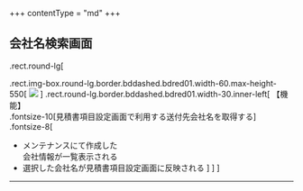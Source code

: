 +++
contentType = "md"
+++


## 会社名検索画面

.rect.round-lg[

.rect.img-box.round-lg.border.bddashed.bdred01.width-60.max-height-550[
[![](./resource/screens/03.png)](./resource/screens/03.png) 
]
.rect.round-lg.border.bddashed.bdred01.width-30.inner-left[
【機能】  
.fontsize-10[見積書項目設定画面で利用する送付先会社名を取得する]
.fontsize-8[
- メンテナンスにて作成した  
会社情報が一覧表示される
- 選択した会社名が見積書項目設定画面に反映される
]
]
]

---
